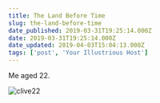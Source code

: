 ```yaml
---
title: The Land Before Time
slug: the-land-before-time
date_published: 2019-03-31T19:25:14.000Z
date: 2019-03-31T19:25:14.000Z
date_updated: 2019-04-03T15:04:13.000Z
tags: ['post', 'Your Illustrious Host']
---
```


Me aged 22.

![clive22](/public/images/2019/03/clive22.jpg)
